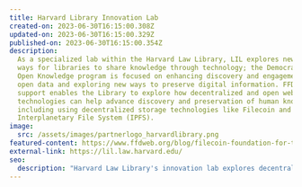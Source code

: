 ```yaml
---
title: Harvard Library Innovation Lab
created-on: 2023-06-30T16:15:00.308Z
updated-on: 2023-06-30T16:15:00.329Z
published-on: 2023-06-30T16:15:00.354Z
description:
  As a specialized lab within the Harvard Law Library, LIL explores new
  ways for libraries to share knowledge through technology; the Democratizing
  Open Knowledge program is focused on enhancing discovery and engagement with
  open data and exploring new ways to preserve digital information. FFDW’s
  support enables the Library to explore how decentralized and open web
  technologies can help advance discovery and preservation of human knowledge,
  including using decentralized storage technologies like Filecoin and the
  Interplanetary File System (IPFS).
image:
  src: /assets/images/partnerlogo_harvardlibrary.png
featured-content: https://www.ffdweb.org/blog/filecoin-foundation-for-the-decentralized-web-boosts-harvard-library-innovation-lab-s-work-to-democratize-open-knowledge
external-link: https://lil.law.harvard.edu/
seo:
  description: "Harvard Law Library's innovation lab explores decentralized tech like Filecoin and IPFS to advance knowledge preservation and discovery, supported by FFDW."
---
```

